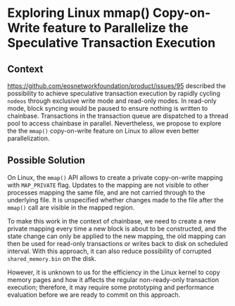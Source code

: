 # Exploring Linux mmap() Copy-on-Write feature to Parallelize the Speculative Transaction Execution

## Context
https://github.com/eosnetworkfoundation/product/issues/95 described the possibility to achieve speculative transaction execution by rapidly cycling  `nodeos` through exclusive write mode and read-only modes. In read-only mode, block syncing would be paused to ensure nothing is written to chainbase. Transactions in the transaction queue are dispatched to a thread pool to access chainbase in parallel. Nevertheless, we propose to explore the the  `mmap()` copy-on-write feature on Linux to allow even better parallelization.

## Possible Solution

On Linux, the `mmap()` API allows to create a private copy-on-write mapping with `MAP_PRIVATE` flag. Updates to the mapping are not visible to other processes mapping the same file, and are not carried through to the underlying file.  It is unspecified whether changes made to the file after the `mmap()` call are visible in the mapped region.

To make this work in the context of chainbase, we need to create a new private mapping every time a new block is about to be constructed, and the state change can only be applied to the new mapping, the old mapping can then be used for read-only transactions or writes back to disk on scheduled interval. With this approach, it can also reduce possibility of corrupted `shared_memory.bin` on the disk.

However, it is unknown to us for the efficiency in the Linux kernel to copy memory pages and how it affects the regular non-ready-only transaction execution; therefore, it may require some prototyping and performance evaluation before we are ready to commit on this approach.